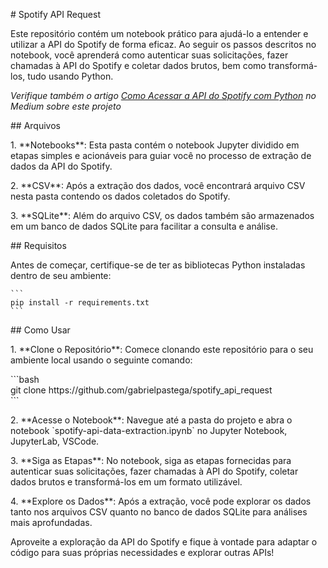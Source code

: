 <p># Spotify API Request</p>
<p>Este reposit&oacute;rio cont&eacute;m um notebook pr&aacute;tico para ajud&aacute;-lo a entender e utilizar a API do Spotify de forma eficaz. Ao seguir os passos descritos no notebook, voc&ecirc; aprender&aacute; como autenticar suas solicita&ccedil;&otilde;es, fazer chamadas &agrave; API do Spotify e coletar dados brutos, bem como transform&aacute;-los, tudo usando Python.</p>
<p><em>Verifique tamb&eacute;m o artigo <a href="https://medium.com/@gabrielpbreis/como-acessar-a-api-do-spotify-com-python-fb9415f29bda">Como Acessar a API do Spotify com Python</a> no Medium sobre este projeto</em></p>
<p>## Arquivos</p>
<p>1. **Notebooks**: Esta pasta cont&eacute;m o notebook Jupyter dividido em etapas simples e acion&aacute;veis para guiar voc&ecirc; no processo de extra&ccedil;&atilde;o de dados da API do Spotify.</p>
<p>2. **CSV**: Ap&oacute;s a extra&ccedil;&atilde;o dos dados, voc&ecirc; encontrar&aacute; arquivo CSV nesta pasta contendo os dados coletados do Spotify.</p>
<p>3. **SQLite**: Al&eacute;m do arquivo CSV, os dados tamb&eacute;m s&atilde;o armazenados em um banco de dados SQLite para facilitar a consulta e an&aacute;lise.</p>
<p>## Requisitos</p>
<p>Antes de come&ccedil;ar, certifique-se de ter as bibliotecas Python instaladas dentro de seu ambiente:</p>
<p class="lang-py s-code-block"><code class="hljs language-python">```<br />pip install -r requirements.txt<br />```<br /></code></p>
<p>## Como Usar</p>
<p>1. **Clone o Reposit&oacute;rio**: Comece clonando este reposit&oacute;rio para o seu ambiente local usando o seguinte comando:</p>
<p>```bash<br />git clone https://github.com/gabrielpastega/spotify_api_request<br />```</p>
<p>2. **Acesse o Notebook**: Navegue at&eacute; a pasta do projeto e abra o notebook `spotify-api-data-extraction.ipynb` no Jupyter Notebook, JupyterLab, VSCode.</p>
<p>3. **Siga as Etapas**: No notebook, siga as etapas fornecidas para autenticar suas solicita&ccedil;&otilde;es, fazer chamadas &agrave; API do Spotify, coletar dados brutos e transform&aacute;-los em um formato utiliz&aacute;vel.</p>
<p>4. **Explore os Dados**: Ap&oacute;s a extra&ccedil;&atilde;o, voc&ecirc; pode explorar os dados tanto nos arquivos CSV quanto no banco de dados SQLite para an&aacute;lises mais aprofundadas.</p>
<p>Aproveite a explora&ccedil;&atilde;o da API do Spotify e fique &agrave; vontade para adaptar o c&oacute;digo para suas pr&oacute;prias necessidades e explorar outras APIs!</p>
